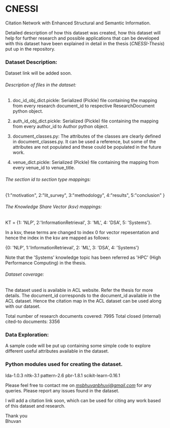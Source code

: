 # CNESSI
Citation Network with Enhanced Structural and Semantic Information.

Detailed description of how this dataset was created, how this dataset will help for further research and possible applications that can be developed with this dataset have been explained in detail in the thesis (*CNESSI-Thesis*) put up in the repository.

### Dataset Description:
Dataset link will be added soon.

###### Description of files in the dataset:
1. doc_id_obj_dict.pickle: Serialized (Pickle) file containing the mapping from every research document_id to respective ResearchDocument python object. 

2. auth_id_obj_dict.pickle: Serialized (Pickle) file containing the mapping from every author_id to Author python object.

3. document_classes.py: The attributes of the classes are clearly defined in document_classes.py. It can be used a reference, but some of the attributes are not populated and these could be populated in the future work.

4. venue_dict.pickle: Serialized (Pickle) file containing the mapping from every venue_id to venue_title.

###### The section id to section type mappings:
{1:"motivation", 2:"lit_survey", 3:"methodology", 4:"results", 5:"conclusion" }

###### The Knowledge Share Vector (ksv) mappings:
KT = {1: 'NLP', 2:'InformationRetrieval', 3: 'ML', 4: 'DSA', 5: 'Systems'}.

In a ksv, these terms are changed to index 0 for vector repesentation and hence the index in the ksv are mapped as follows:

{0: 'NLP', 1:'InformationRetrieval', 2: 'ML', 3: 'DSA', 4: 'Systems'}

Note that the 'Systems' knowledge topic has been referred as 'HPC' (High Performance Computing) in the thesis.

###### Dataset coverage:
The dataset used is available in ACL website. Refer the thesis for more details.
The document_id corresponds to the document_id available in the ACL dataset. Hence the citation map in the ACL dataset can be used along with our dataset.

Total number of research documents covered: 7995
Total closed (internal) cited-to documents: 3356

### Data Exploration:
A sample code will be put up containing some simple code to explore different useful attributes available in the dataset.

### Python modules used for creating the dataset.
lda-1.0.3
nltk-3.1
pattern-2.6
pbr-1.8.1
scikit-learn-0.16.1

Please feel free to contact me on *msbhuvanbhuvi@gmail.com* for any queries. Please report any issues found in the dataset.

I will add a citation link soon, which can be used for citing any work based of this dataset and research.

Thank you  
Bhuvan
